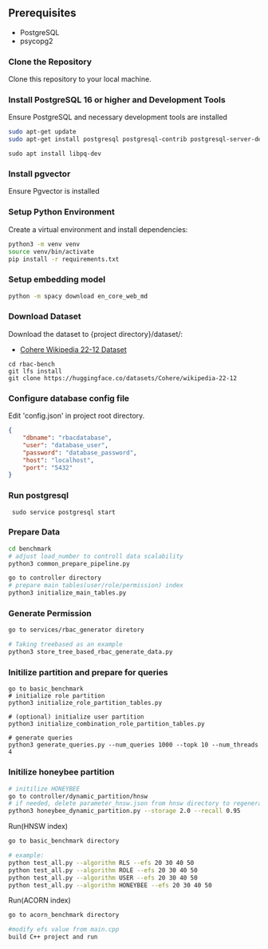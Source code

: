 ## Prerequisites

- PostgreSQL
- psycopg2

### Clone the Repository

Clone this repository to your local machine.

### Install PostgreSQL 16 or higher and Development Tools
Ensure PostgreSQL and necessary development tools are installed

```sh
sudo apt-get update
sudo apt-get install postgresql postgresql-contrib postgresql-server-dev-all build-essential
```
```shell
sudo apt install libpq-dev
```

### Install pgvector
Ensure Pgvector is installed

### Setup Python Environment
Create a virtual environment and install dependencies:

```sh
python3 -m venv venv
source venv/bin/activate
pip install -r requirements.txt
```

### Setup embedding model

```sh
python -m spacy download en_core_web_md
```

### Download Dataset

Download the dataset to {project directory}/dataset/:

- [Cohere Wikipedia 22-12 Dataset](https://huggingface.co/datasets/Cohere/wikipedia-22-12)
```shell
cd rbac-bench
git lfs install
git clone https://huggingface.co/datasets/Cohere/wikipedia-22-12
```


### Configure database config file

Edit 'config.json' in project root directory.

```json
{
    "dbname": "rbacdatabase",
    "user": "database_user",
    "password": "database_password", 
    "host": "localhost",
    "port": "5432"
}
```
### Run postgresql

```shell
 sudo service postgresql start
```

### Prepare Data
```sh
cd benchmark
# adjust load_number to controll data scalability
python3 common_prepare_pipeline.py

go to controller directory
# prepare main tables(user/role/permission) index
python3 initialize_main_tables.py
```

### Generate Permission
```sh
go to services/rbac_generator diretory

# Taking treebased as an example
python3 store_tree_based_rbac_generate_data.py
```
### Initilize partition and prepare for queries
```shell
go to basic_benchmark
# initialize role partition
python3 initialize_role_partition_tables.py

# (optional) initialize user partition
python3 initialize_combination_role_partition_tables.py

# generate queries
python3 generate_queries.py --num_queries 1000 --topk 10 --num_threads 4
```

### Initilize honeybee partition
```sh
# initilize HONEYBEE
go to controller/dynamic_partition/hnsw
# if needed, delete parameter_hnsw.json from hnsw directory to regenerate parameters
python3 honeybee_dynamic_partition.py --storage 2.0 --recall 0.95
```

Run(HNSW index)
```sh
go to basic_benchmark directory

# example:
python test_all.py --algorithm RLS --efs 20 30 40 50
python test_all.py --algorithm ROLE --efs 20 30 40 50
python test_all.py --algorithm USER --efs 20 30 40 50
python test_all.py --algorithm HONEYBEE --efs 20 30 40 50
```


Run(ACORN index)
```sh
go to acorn_benchmark directory

#modify efs value from main.cpp
build C++ project and run
```
